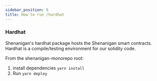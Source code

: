 ```yaml
---
sidebar_position: 6
title: How to run /hardhat
---
```

### Hardhat
  Shenanigan's hardhat package hosts the Shenanigan smart contracts. Hardhat is a compile/testing environment for our solidity code. 
  
  From the shenanigan-monorepo root:
  
  1. install dependencies
       `yarn install`
  2. Run 
       `yarn deploy`